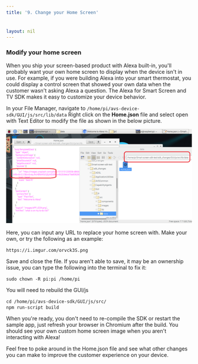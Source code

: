 ```yaml
---
title: '9. Change your Home Screen'


layout: nil
---
```


### Modify your home screen

When you ship your screen-based product with Alexa built-in, you'll probably want your own home screen to display when the device isn't in use.  For example, if you were building Alexa into your smart thermostat, you could display a control screen that showed your own data when the customer wasn't asking Alexa a question.  The Alexa for Smart Screen and TV SDK makes it easy to customize your device behavior.

In your File Manager, navigate to `/home/pi/avs-device-sdk/GUI/js/src/lib/data`  Right click on the **Home.json** file and select open with Text Editor to modify the file as shown in the below picture. 

![config](../assets/homejson.png)

Here, you can input any URL to replace your home screen with.  Make your own, or try the following as an example:

```
https://i.imgur.com/orvck3S.png
```

Save and close the file.  If you aren't able to save, it may be an ownership issue, you can type the following into the terminal to fix it:
```
sudo chown -R pi:pi /home/pi
```

You will need to rebuild the GUI/js
```
cd /home/pi/avs-device-sdk/GUI/js/src/
npm run-script build
```

When you're ready, you don't need to re-compile the SDK or restart the sample app, just refresh your browser in Chromium after the build.  You should see your own custom home screen image when you aren't interacting with Alexa!

Feel free to poke around in the Home.json file and see what other changes you can make to improve the customer experience on your device.
